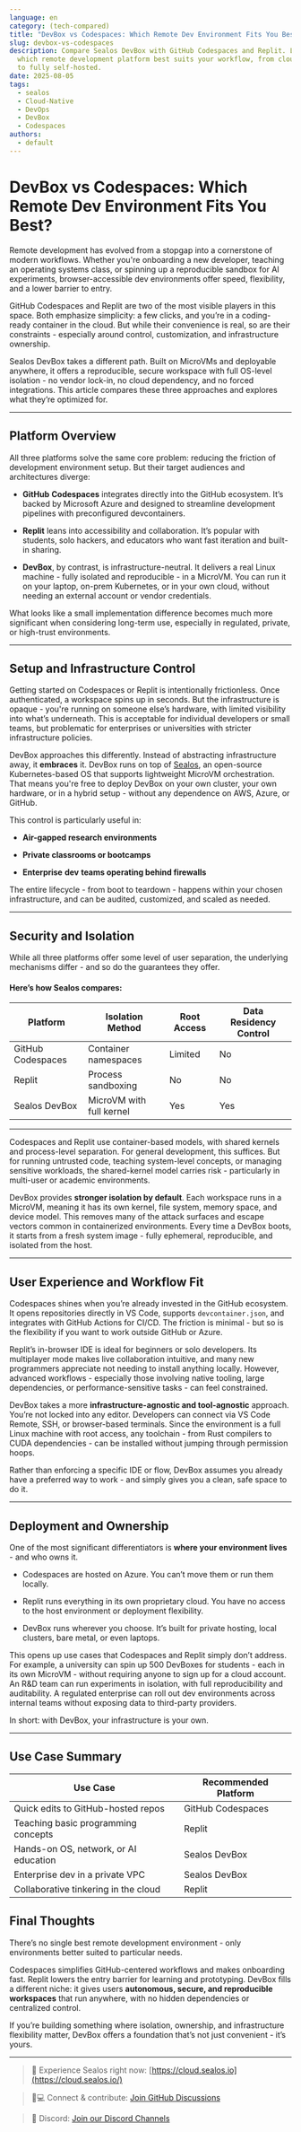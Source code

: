 ```yaml
---
language: en
category: (tech-compared)
title: "DevBox vs Codespaces: Which Remote Dev Environment Fits You Best?"
slug: devbox-vs-codespaces
description: Compare Sealos DevBox with GitHub Codespaces and Replit. Learn
  which remote development platform best suits your workflow, from cloud-native
  to fully self-hosted.
date: 2025-08-05
tags:
  - sealos
  - Cloud-Native
  - DevOps
  - DevBox
  - Codespaces
authors:
  - default
---
```

# **DevBox vs Codespaces: Which Remote** **Dev**  **Environment** **Fits You Best?**

Remote development has evolved from a stopgap into a cornerstone of modern workflows. Whether you're onboarding a new developer, teaching an operating systems class, or spinning up a reproducible sandbox for AI experiments, browser-accessible dev environments offer speed, flexibility, and a lower barrier to entry.

GitHub Codespaces and Replit are two of the most visible players in this space. Both emphasize simplicity: a few clicks, and you’re in a coding-ready container in the cloud. But while their convenience is real, so are their constraints - especially around control, customization, and infrastructure ownership.

Sealos DevBox takes a different path. Built on MicroVMs and deployable anywhere, it offers a reproducible, secure workspace with full OS-level isolation - no vendor lock-in, no cloud dependency, and no forced integrations. This article compares these three approaches and explores what they’re optimized for.

----------

## Platform Overview

All three platforms solve the same core problem: reducing the friction of development environment setup. But their target audiences and architectures diverge:

-   **GitHub** **Codespaces** integrates directly into the GitHub ecosystem. It’s backed by Microsoft Azure and designed to streamline development pipelines with preconfigured devcontainers.
    
-   **Replit** leans into accessibility and collaboration. It’s popular with students, solo hackers, and educators who want fast iteration and built-in sharing.
    
-   **DevBox**, by contrast, is infrastructure-neutral. It delivers a real Linux machine - fully isolated and reproducible - in a MicroVM. You can run it on your laptop, on-prem Kubernetes, or in your own cloud, without needing an external account or vendor credentials.
    

What looks like a small implementation difference becomes much more significant when considering long-term use, especially in regulated, private, or high-trust environments.

----------

## Setup and Infrastructure Control

Getting started on Codespaces or Replit is intentionally frictionless. Once authenticated, a workspace spins up in seconds. But the infrastructure is opaque - you're running on someone else’s hardware, with limited visibility into what’s underneath. This is acceptable for individual developers or small teams, but problematic for enterprises or universities with stricter infrastructure policies.

DevBox approaches this differently. Instead of abstracting infrastructure away, it **embraces** it. DevBox runs on top of [Sealos](https://sealos.io/), an open-source Kubernetes-based OS that supports lightweight MicroVM orchestration. That means you're free to deploy DevBox on your own cluster, your own hardware, or in a hybrid setup - without any dependence on AWS, Azure, or GitHub.

This control is particularly useful in:

-   **Air-gapped research environments**
    
-   **Private classrooms or bootcamps**
    
-   **Enterprise** **dev** **teams operating behind firewalls**
    

The entire lifecycle - from boot to teardown - happens within your chosen infrastructure, and can be audited, customized, and scaled as needed.

----------

## Security and Isolation

While all three platforms offer some level of user separation, the underlying mechanisms differ - and so do the guarantees they offer.

#### Here’s how Sealos compares:
|Platform|Isolation Method|Root Access|Data Residency Control|
|----------------|-------------------------------|-----------------------------|-----------------------------|
|GitHub Codespaces|Container namespaces|Limited|No
|Replit|Process sandboxing|No|No
|Sealos DevBox|MicroVM with full kernel|Yes|Yes
----------
Codespaces and Replit use container-based models, with shared kernels and process-level separation. For general development, this suffices. But for running untrusted code, teaching system-level concepts, or managing sensitive workloads, the shared-kernel model carries risk - particularly in multi-user or academic environments.

DevBox provides **stronger isolation by default**. Each workspace runs in a MicroVM, meaning it has its own kernel, file system, memory space, and device model. This removes many of the attack surfaces and escape vectors common in containerized environments. Every time a DevBox boots, it starts from a fresh system image - fully ephemeral, reproducible, and isolated from the host.

----------

## User Experience and Workflow Fit

Codespaces shines when you’re already invested in the GitHub ecosystem. It opens repositories directly in VS Code, supports `devcontainer.json`, and integrates with GitHub Actions for CI/CD. The friction is minimal - but so is the flexibility if you want to work outside GitHub or Azure.

Replit’s in-browser IDE is ideal for beginners or solo developers. Its multiplayer mode makes live collaboration intuitive, and many new programmers appreciate not needing to install anything locally. However, advanced workflows - especially those involving native tooling, large dependencies, or performance-sensitive tasks - can feel constrained.

DevBox takes a more **infrastructure-agnostic and tool-agnostic** approach. You’re not locked into any editor. Developers can connect via VS Code Remote, SSH, or browser-based terminals. Since the environment is a full Linux machine with root access, any toolchain - from Rust compilers to CUDA dependencies - can be installed without jumping through permission hoops.

Rather than enforcing a specific IDE or flow, DevBox assumes you already have a preferred way to work - and simply gives you a clean, safe space to do it.

----------

## Deployment and Ownership

One of the most significant differentiators is **where your environment lives** - and who owns it.

-   Codespaces are hosted on Azure. You can’t move them or run them locally.
    
-   Replit runs everything in its own proprietary cloud. You have no access to the host environment or deployment flexibility.
    
-   DevBox runs wherever you choose. It’s built for private hosting, local clusters, bare metal, or even laptops.
    

This opens up use cases that Codespaces and Replit simply don’t address. For example, a university can spin up 500 DevBoxes for students - each in its own MicroVM - without requiring anyone to sign up for a cloud account. An R&D team can run experiments in isolation, with full reproducibility and auditability. A regulated enterprise can roll out dev environments across internal teams without exposing data to third-party providers.

In short: with DevBox, your infrastructure is your own.

----------

## Use Case Summary
|Use Case|Recommended Platform|
|----------------|-------------------------------|
|Quick edits to GitHub-hosted repos|GitHub Codespaces|
|Teaching basic programming concepts|Replit|
|Hands-on OS, network, or AI education|Sealos DevBox|
|Enterprise dev in a private VPC|Sealos DevBox|
|Collaborative tinkering in the cloud|Replit|


## Final Thoughts

There’s no single best remote development environment - only environments better suited to particular needs.

Codespaces simplifies GitHub-centered workflows and makes onboarding fast. Replit lowers the entry barrier for learning and prototyping. DevBox fills a different niche: it gives users **autonomous, secure, and reproducible workspaces** that run anywhere, with no hidden dependencies or centralized control.

If you’re building something where isolation, ownership, and infrastructure flexibility matter, DevBox offers a foundation that’s not just convenient - it’s yours.

----------
> 💬 Experience Sealos right now: [https://cloud.sealos.io](https://cloud.sealos.io/) 

> 🧑💻 Connect & contribute: [Join GitHub Discussions](https://github.com/labring/sealos/discussions)

> 🚀 Discord: [Join our Discord Channels](https://go.sealos.io/discord)
